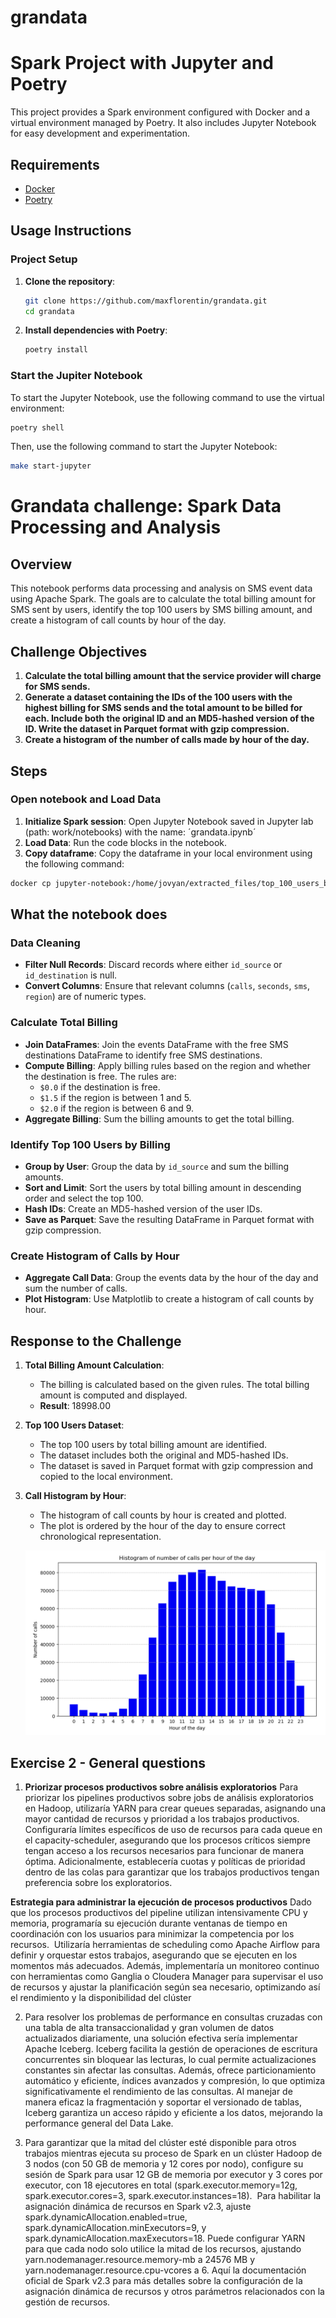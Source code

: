 # grandata

# Spark Project with Jupyter and Poetry

This project provides a Spark environment configured with Docker and a virtual environment managed by Poetry. It also includes Jupyter Notebook for easy development and experimentation.

## Requirements

- [Docker](https://www.docker.com/get-started)
- [Poetry](https://python-poetry.org/docs/#installation)

## Usage Instructions

### Project Setup

1. **Clone the repository**:

   ```bash
   git clone https://github.com/maxflorentin/grandata.git
   cd grandata
   ```

2. **Install dependencies with Poetry**:

   ```bash
   poetry install
   ```

### Start the Jupiter Notebook

To start the Jupyter Notebook, use the following command to use the virtual environment:

```bash
poetry shell
```

Then, use the following command to start the Jupyter Notebook:

```bash
make start-jupyter
```

# Grandata challenge: Spark Data Processing and Analysis

## Overview

This notebook performs data processing and analysis on SMS event data using Apache Spark. The goals are to calculate the total billing amount for SMS sent by users, identify the top 100 users by SMS billing amount, and create a histogram of call counts by hour of the day.

## Challenge Objectives

1. **Calculate the total billing amount that the service provider will charge for SMS sends.**
2. **Generate a dataset containing the IDs of the 100 users with the highest billing for SMS sends and the total amount to be billed for each. Include both the original ID and an MD5-hashed version of the ID. Write the dataset in Parquet format with gzip compression.**
3. **Create a histogram of the number of calls made by hour of the day.**

## Steps

### Open notebook and Load Data

1. **Initialize Spark session**: Open Jupyter Notebook saved in Jupyter lab (path: work/notebooks) with the name: ´grandata.ipynb´
2. **Load Data**: Run the code blocks in the notebook.
3. **Copy dataframe**: Copy the dataframe in your local environment using the following command:

```bash
docker cp jupyter-notebook:/home/jovyan/extracted_files/top_100_users_billing.parquet . && mv top_100_users_billing.parquet/*.gz.parquet . && rm -r top_100_users_billing.parquet
```

## What the notebook does

### Data Cleaning

- **Filter Null Records**: Discard records where either `id_source` or `id_destination` is null.
- **Convert Columns**: Ensure that relevant columns (`calls`, `seconds`, `sms`, `region`) are of numeric types.

### Calculate Total Billing

- **Join DataFrames**: Join the events DataFrame with the free SMS destinations DataFrame to identify free SMS destinations.
- **Compute Billing**: Apply billing rules based on the region and whether the destination is free. The rules are:
  - `$0.0` if the destination is free.
  - `$1.5` if the region is between 1 and 5.
  - `$2.0` if the region is between 6 and 9.
- **Aggregate Billing**: Sum the billing amounts to get the total billing.

### Identify Top 100 Users by Billing

- **Group by User**: Group the data by `id_source` and sum the billing amounts.
- **Sort and Limit**: Sort the users by total billing amount in descending order and select the top 100.
- **Hash IDs**: Create an MD5-hashed version of the user IDs.
- **Save as Parquet**: Save the resulting DataFrame in Parquet format with gzip compression.

### Create Histogram of Calls by Hour

- **Aggregate Call Data**: Group the events data by the hour of the day and sum the number of calls.
- **Plot Histogram**: Use Matplotlib to create a histogram of call counts by hour.

## Response to the Challenge

1. **Total Billing Amount Calculation**:

   - The billing is calculated based on the given rules. The total billing amount is computed and displayed.
   - **Result**: 18998.00

2. **Top 100 Users Dataset**:

   - The top 100 users by total billing amount are identified.
   - The dataset includes both the original and MD5-hashed IDs.
   - The dataset is saved in Parquet format with gzip compression and copied to the local environment.

3. **Call Histogram by Hour**:

   - The histogram of call counts by hour is created and plotted.
   - The plot is ordered by the hour of the day to ensure correct chronological representation.

   ![histogram](https://github.com/maxflorentin/grandata/blob/main/histogram.png?raw=true)

## Exercise 2 - General questions

1. **Priorizar procesos productivos sobre análisis exploratorios**
   Para priorizar los pipelines productivos sobre jobs de análisis exploratorios en Hadoop, utilizaría YARN para crear queues separadas, asignando una mayor cantidad de recursos y prioridad a los trabajos productivos.  Configuraría límites específicos de uso de recursos para cada queue en el capacity-scheduler, asegurando que los procesos críticos siempre tengan acceso a los recursos necesarios para funcionar de manera óptima.
   Adicionalmente, establecería cuotas y políticas de prioridad dentro de las colas para garantizar que los trabajos productivos tengan preferencia sobre los exploratorios.

**Estrategia para administrar la ejecución de procesos productivos**
Dado que los procesos productivos del pipeline utilizan intensivamente CPU y memoria, programaría su ejecución durante ventanas de tiempo en coordinación con los usuarios para minimizar la competencia por los recursos.  Utilizaría herramientas de scheduling como Apache Airflow para definir y orquestar estos trabajos, asegurando que se ejecuten en los momentos más adecuados. Además, implementaría un monitoreo continuo con herramientas como Ganglia o Cloudera Manager para supervisar el uso de recursos y ajustar la planificación según sea necesario, optimizando así el rendimiento y la disponibilidad del clúster

2. Para resolver los problemas de performance en consultas cruzadas con una tabla de alta transaccionalidad y gran volumen de datos actualizados diariamente, una solución efectiva sería implementar Apache Iceberg. Iceberg facilita la gestión de operaciones de escritura concurrentes sin bloquear las lecturas, lo cual permite actualizaciones constantes sin afectar las consultas. Además, ofrece particionamiento automático y eficiente, índices avanzados y compresión, lo que optimiza significativamente el rendimiento de las consultas. Al manejar de manera eficaz la fragmentación y soportar el versionado de tablas, Iceberg garantiza un acceso rápido y eficiente a los datos, mejorando la performance general del Data Lake.

3. Para garantizar que la mitad del clúster esté disponible para otros trabajos mientras ejecuta su proceso de Spark en un clúster Hadoop de 3 nodos (con 50 GB de memoria y 12 cores por nodo), configure su sesión de Spark para usar 12 GB de memoria por executor y 3 cores por executor, con 18 ejecutores en total (spark.executor.memory=12g, spark.executor.cores=3, spark.executor.instances=18).  Para habilitar la asignación dinámica de recursos en Spark v2.3, ajuste spark.dynamicAllocation.enabled=true, spark.dynamicAllocation.minExecutors=9, y spark.dynamicAllocation.maxExecutors=18.
   Puede configurar YARN para que cada nodo solo utilice la mitad de los recursos, ajustando yarn.nodemanager.resource.memory-mb a 24576 MB y yarn.nodemanager.resource.cpu-vcores a 6.
   Aquí la documentación oficial de Spark v2.3 para más detalles sobre la configuración de la asignación dinámica de recursos y otros parámetros relacionados con la gestión de recursos.
